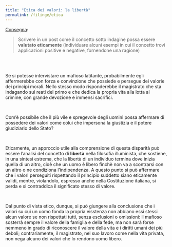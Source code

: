 ```yaml
---
title: "Etica dei valori: la libertà"
permalink: /filinge/etica
---
```

[Consegna](https://filinge.blogspot.com/2020/05/step-21-letica.html):

> Scrivere in un post come il concetto sotto indagine possa essere **valutato eticamente** (individuare alcuni esempi in cui il concetto trovi applicazioni positive e negative, fornendone una ragione)

<br>
<br>

Se si potesse intervistare un mafioso latitante, probabilmente egli affermerebbe con forza e convinzione che possiede e persegue dei valorie dei principi morali. Nello stesso modo risponderebbe il magistrato che sta indagando sui reati del primo e che dedica la propria vita alla lotta al crimine, con grande devozione e immensi sacrifici.

<br>

Com’è possibile che il più vile e spregevole degli uomini possa affermare di possedere dei valori come colui che impersona la giustizia e il potere giudiziario dello Stato?

<br>

Eticamente, un approccio utile alla comprensione di questa disparità può essere l’analisi del concetto di **libertà** nella filosofia illuminista, che sostiene, in una sintesi estrema, che la libertà di un individuo termina dove inizia quella di un altro, cioè che un uomo è libero finchè non va a scontrarsi con un altro o ne condiziona l’indipendenza. A questo punto si può affermare che i valori perseguiti rispettando il principio suddetto siano eticamente validi, mentre, violandolo, espresso anche nella Costituzione italiana, si perda e si contraddica il significato stesso di valore.

<br>

Dal punto di vista etico, dunque, si può giungere alla conclusione che i valori su cui un uomo fonda la propria eisstenza non abbiano essi stessi alcun valore se non rispettati tutti, senza esclusioni o omissioni: il mafioso sosterrà sempre il valore della famiglia e della fede, ma non sarà forse nemmeno in grado di riconoscere il valore della vita e i diritti umani dei più deboli; contrariamente, il magistrato, nel suo lavoro come nella vita privata, non nega alcuno dei valori che lo rendono uomo libero.
